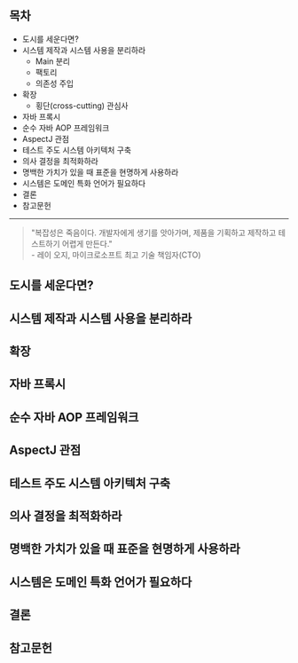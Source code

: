 ## 목차
+ 도시를 세운다면?
+ 시스템 제작과 시스템 사용을 분리하라
  + Main 분리
  + 팩토리
  + 의존성 주입
+ 확장
  + 횡단(cross-cutting) 관심사
+ 자바 프록시
+ 순수 자바 AOP 프레임워크
+ AspectJ 관점
+ 테스트 주도 시스템 아키텍처 구축
+ 의사 결정을 최적화하라
+ 명백한 가치가 있을 때 표준을 현명하게 사용하라
+ 시스템은 도메인 특화 언어가 필요하다
+ 결론
+ 참고문헌

----
> "복잡성은 죽음이다. 개발자에게 생기를 앗아가며, 제품을 기획하고 제작하고 테스트하기 어렵게 만든다."<br>
> \- 레이 오지, 마이크로소프트 최고 기술 책임자(CTO)

## 도시를 세운다면?

## 시스템 제작과 시스템 사용을 분리하라

## 확장

## 자바 프록시

## 순수 자바 AOP 프레임워크

## AspectJ 관점

## 테스트 주도 시스템 아키텍처 구축

## 의사 결정을 최적화하라

## 명백한 가치가 있을 때 표준을 현명하게 사용하라

## 시스템은 도메인 특화 언어가 필요하다

## 결론

## 참고문헌
